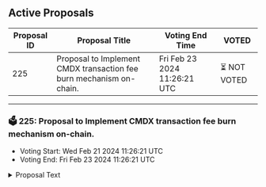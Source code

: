 ## Active Proposals

| Proposal ID | Proposal Title | Voting End Time | VOTED |
|-------------|----------------|-----------------|-------|
| 225 | Proposal to Implement CMDX transaction fee burn mechanism on-chain. | Fri Feb 23 2024 11:26:21 UTC | ⏳ NOT VOTED |

---

### 🗳 225: Proposal to Implement CMDX transaction fee burn mechanism on-chain.
- Voting Start: Wed Feb 21 2024 11:26:21 UTC
- Voting End: Fri Feb 23 2024 11:26:21 UTC

<details>
<summary>Proposal Text</summary>
 
This proposal introduces a strategic initiative to burn 50% of the CMDX generated from transaction fees on the Comdex chain.
Details - https://docs.google.com/document/d/1QBpZLLe-nAG_LSOB4BehAEW0fMqqaWrX7OlWmB5L42E/edit?usp=sharing
</details>
